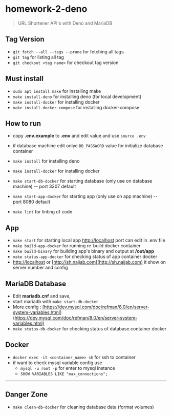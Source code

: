 # homework-2-deno

> URL Shortener API's with Deno and MariaDB

## Tag Version
- `git fetch --all --tags --prune` for fetching all tags
- `git tag` for listing all tag
- `git checkout <tag name>` for checkout tag version

## Must install
- `sudo apt install make` for installing make
- `make install-deno` for installing deno (for local development)
- `make install-docker` for installing docker 
- `make install-docker-compose` for installing docker-compose

## How to run
- copy **.env.example** to **.env** and edit value and use `source .env`
- if database machine edit onlye `DB_PASSWORD` value for initialize database container

- `make install` for installing deno
- `make install-docker` for installing docker
- `make start-db-docker` for starting database (only use on database machine) -- port 3307 default
- `make start-app-docker` for starting app (only use on app machine) -- port 8080 default
- `make lint` for linting of code

## App
- `make start` for starting local app [http://localhost](http://localhost) port can edit in .env file
- `make build-app-docker` for running re-build docker container
- `make build-binary` for building app's binary and output at **/out/app**
- `make status-app-docker` for checking status of app container docker
- [http://localhost](http://localhost) or [http://sh.naijab.com](http://sh.naijab.com) it show on server number and config

## MariaDB Database
- Edit **mariadb.cnf** and save,
- start mariadb with `make start-db-docker`
- More config : [https://dev.mysql.com/doc/refman/8.0/en/server-system-variables.html](https://dev.mysql.com/doc/refman/8.0/en/server-system-variables.html)
- `make status-db-docker` for checking status of database container docker
## Docker
- `docker exec -it <container_name> sh` for ssh to container
- if want to check mysql variable config use 
  - `mysql -u root -p` for enter to mysql instance
  - `SHOW VARIABLES LIKE "max_connections";`

----
## Danger Zone
- `make clean-db-docker` for cleaning database data (format volumes)

